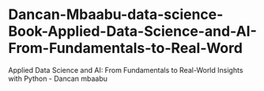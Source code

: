 # Dancan-Mbaabu-data-science-Book-Applied-Data-Science-and-AI-From-Fundamentals-to-Real-Word
Applied Data Science and AI: From Fundamentals to Real-World Insights with Python - Dancan mbaabu
